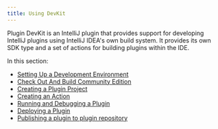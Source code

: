 ```yaml
---
title: Using DevKit
---
```


Plugin DevKit is an IntelliJ plugin that provides support for developing IntelliJ plugins using IntelliJ IDEA's
own build system. It provides its own SDK type and a set of actions for building plugins within the IDE.

In this section:

* [Setting Up a Development Environment](setting_up_environment.md)
* [Check Out And Build Community Edition](../checkout_and_build_community.md)
* [Creating a Plugin Project](creating_plugin_project.md)
* [Creating an Action](creating_an_action.md)
* [Running and Debugging a Plugin](running_and_debugging_a_plugin.md)
* [Deploying a Plugin](deploying_plugin.md)
* [Publishing a plugin to plugin repository](publishing_plugin.md)
